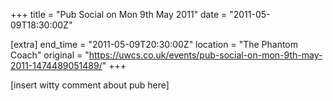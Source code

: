 +++
title = "Pub Social on Mon 9th May 2011"
date = "2011-05-09T18:30:00Z"

[extra]
end_time = "2011-05-09T20:30:00Z"
location = "The Phantom Coach"
original = "https://uwcs.co.uk/events/pub-social-on-mon-9th-may-2011-1474489051489/"
+++

\[insert witty comment about pub here\]

